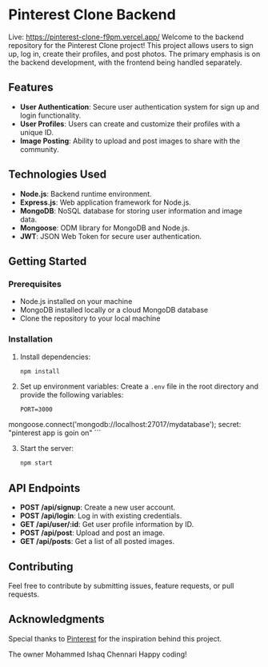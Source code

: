 # Pinterest Clone Backend
Live: https://pinterest-clone-f9pm.vercel.app/
Welcome to the backend repository for the Pinterest Clone project! This project allows users to sign up, log in, create their profiles, and post photos. The primary emphasis is on the backend development, with the frontend being handled separately.

## Features

- **User Authentication**: Secure user authentication system for sign up and login functionality.
- **User Profiles**: Users can create and customize their profiles with a unique ID.
- **Image Posting**: Ability to upload and post images to share with the community.

## Technologies Used

- **Node.js**: Backend runtime environment.
- **Express.js**: Web application framework for Node.js.
- **MongoDB**: NoSQL database for storing user information and image data.
- **Mongoose**: ODM library for MongoDB and Node.js.
- **JWT**: JSON Web Token for secure user authentication.

## Getting Started

### Prerequisites

- Node.js installed on your machine
- MongoDB installed locally or a cloud MongoDB database
- Clone the repository to your local machine

### Installation

1. Install dependencies:
    ```bash
    npm install
    ```

2. Set up environment variables:
    Create a `.env` file in the root directory and provide the following variables:
    ```env
    PORT=3000
mongoose.connect('mongodb://localhost:27017/mydatabase');
    secret: "pinterest app is goin on"
    ```

3. Start the server:
    ```bash
    npm start
    ```

## API Endpoints

- **POST /api/signup**: Create a new user account.
- **POST /api/login**: Log in with existing credentials.
- **GET /api/user/:id**: Get user profile information by ID.
- **POST /api/post**: Upload and post an image.
- **GET /api/posts**: Get a list of all posted images.

## Contributing

Feel free to contribute by submitting issues, feature requests, or pull requests.

## Acknowledgments

Special thanks to [Pinterest](https://www.pinterest.com/) for the inspiration behind this project.


The owner
Mohammed Ishaq Chennari
Happy coding!
